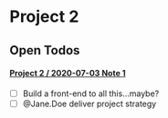 # Project 2

## Open Todos
#### [Project 2 / 2020-07-03 Note 1](2020-07-03%20Note%201.md)
- [ ] Build a front-end to all this...maybe?
- [ ] @Jane.Doe deliver project strategy
